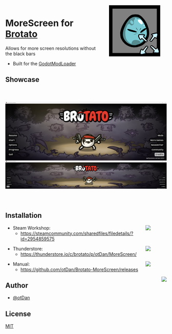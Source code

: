 <img align="right" src="https://github.com/otDan/Brotato-MoreScreen/blob/master/.publish/icon-full.png?raw=true" height="160" hspace="20"/>

# MoreScreen for [Brotato](https://store.steampowered.com/app/1942280/Brotato/)

Allows for more screen resolutions without the black bars
- Built for the [GodotModLoader](https://github.com/GodotModding/godot-mod-loader)

## Showcase
<p align="center"> 
    <img src="https://github.com/otDan/Brotato-MoreScreen/blob/master/.publish/showcase.png?raw=true" height="350" style="object-fit:scale-down;"/>
</p>

## Installation

<a href="https://steamcommunity.com/sharedfiles/filedetails/?id=2954859575">
    <img align="right" src="https://badgen.net/https/ostaszewski29.npkn.net/py-steam-subscribers-request/2954859575?icon=https://upload.wikimedia.org/wikipedia/commons/8/83/Steam_icon_logo.svg" hspace="50"/>
</a>

- Steam Workshop: 
  - https://steamcommunity.com/sharedfiles/filedetails/?id=2954859575 

<a href="https://thunderstore.io/c/brotato/p/otDan/MoreScreen/">
    <img align="right" src="https://badgen.net/https/git-hub-badge-data.npkn.net/thunderstore-downloads-request/brotato/MoreScreen?icon=https://gcdn.thunderstore.io/static/ts/thunderstore-logomark-black.svg" hspace="50"/>
</a>

- Thunderstore: 
  - https://thunderstore.io/c/brotato/p/otDan/MoreScreen/

<a href="https://github.com/otDan/Brotato-MoreScreen/releases">
    <img align="right" src="https://badgen.net/github/assets-dl/otDan/Brotato-MoreScreen?icon=git&color=blue" hspace="50"/>
</a> 

- Manual: 
  - https://github.com/otDan/Brotato-MoreScreen/releases

<p align="left"> 
    <a href="https://www.paypal.com/paypalme/otdan">
        <img align="right" src="https://raw.githubusercontent.com/aha999/DonateButtons/master/Paypal.png" height="65"/>
    </a>
</p>

## Author
- [@otDan](https://www.github.com/otdan)

## License
[MIT](https://choosealicense.com/licenses/mit/)

